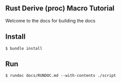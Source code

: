 ## Rust Derive (proc) Macro Tutorial

Welcome to the docs for building the docs

## Install

```
$ bundle install
```

## Run

```
$ rundoc docs/RUNDOC.md --with-contents ./script
```
